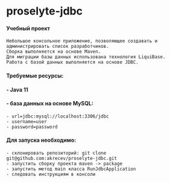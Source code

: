 # proselyte-jdbc
#### Учебный проект
    Небольшое консольное приложение, позволяющее создавать и 
    администрировать список разработчиков.
    Сборка выполняется на основе Maven.
    Для миграции базы данных использована технология LiquiBase.
    Работа с базой данных выполняется на основе JDBC.
#### Требуемые ресурсы:
#### - Java 11
#### - база данных на основе MySQL:
    - url=jdbc:mysql://localhost:3306/jdbc
    - username=user
    - password=password

#### Для запуска необходимо:
    - склонировать репозиторий: git clone git@github.com:akrecev/proselyte-jdbc.git
    - запустить сборку проекта maven -> package
    - запустить метод main класса RunJdbcApplication
    - следовать инструкциям в консоли

